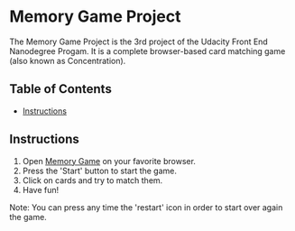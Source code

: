 # Memory Game Project

The Memory Game Project is the 3rd project of the Udacity Front End Nanodegree Progam. It is a complete browser-based card matching game (also known as Concentration).

## Table of Contents

* [Instructions](#instructions)

## Instructions

1) Open [Memory Game](https://elgeorsk.github.io/FrontEndDev/2-WebProgrammingWithJavaScript/MemoryGame/) on your favorite browser.
2) Press the 'Start' button to start the game.
3) Click on cards and try to match them.
4) Have fun!

Note: You can press any time the 'restart' icon in order to start over again the game.

